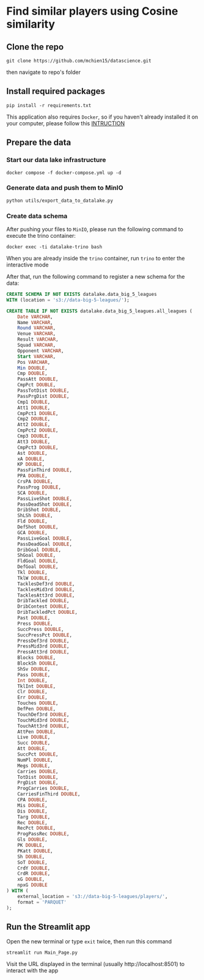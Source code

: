 # Find similar players using Cosine similarity

## Clone the repo
```
git clone https://github.com/mchien15/datascience.git
```
then navigate to repo's folder

## Install required packages
```
pip install -r requirements.txt
```

This application also requires `Docker`, so if you haven't already installed it on your computer, please follow this [INTRUCTION](https://docs.docker.com/engine/install/)

## Prepare the data

### Start our data lake infrastructure
```
docker compose -f docker-compose.yml up -d
```
### Generate data and push them to MinIO
```
python utils/export_data_to_datalake.py
```

### Create data schema
After pushing your files to `MinIO`, please run the following command to execute the trino container:
```
docker exec -ti datalake-trino bash
```

When you are already inside the `trino` container, run `trino` to enter the interactive mode

After that, run the following command to register a new schema for the data:

```sql
CREATE SCHEMA IF NOT EXISTS datalake.data_big_5_leagues
WITH (location = 's3://data-big-5-leagues/');

CREATE TABLE IF NOT EXISTS datalake.data_big_5_leagues.all_leagues (
    Date VARCHAR,
    Name VARCHAR,
    Round VARCHAR,
    Venue VARCHAR,
    Result VARCHAR,
    Squad VARCHAR,
    Opponent VARCHAR,
    Start VARCHAR,
    Pos VARCHAR,
    Min DOUBLE,
    Cmp DOUBLE,
    PassAtt DOUBLE,
    CmpPct DOUBLE,
    PassTotDist DOUBLE,
    PassPrgDist DOUBLE,
    Cmp1 DOUBLE,
    Att1 DOUBLE,
    CmpPct1 DOUBLE,
    Cmp2 DOUBLE,
    Att2 DOUBLE,
    CmpPct2 DOUBLE,
    Cmp3 DOUBLE,
    Att3 DOUBLE,
    CmpPct3 DOUBLE,
    Ast DOUBLE,
    xA DOUBLE,
    KP DOUBLE,
    PassFinThird DOUBLE,
    PPA DOUBLE,
    CrsPA DOUBLE,
    PassProg DOUBLE,
    SCA DOUBLE,
    PassLiveShot DOUBLE,
    PassDeadShot DOUBLE,
    DribShot DOUBLE,
    ShLSh DOUBLE,
    Fld DOUBLE,
    DefShot DOUBLE,
    GCA DOUBLE,
    PassLiveGoal DOUBLE,
    PassDeadGoal DOUBLE,
    DribGoal DOUBLE,
    ShGoal DOUBLE,
    FldGoal DOUBLE,
    DefGoal DOUBLE,
    Tkl DOUBLE,
    TklW DOUBLE,
    TacklesDef3rd DOUBLE,
    TacklesMid3rd DOUBLE,
    TacklesAtt3rd DOUBLE,
    DribTackled DOUBLE,
    DribContest DOUBLE,
    DribTackledPct DOUBLE,
    Past DOUBLE,
    Press DOUBLE,
    SuccPress DOUBLE,
    SuccPressPct DOUBLE,
    PressDef3rd DOUBLE,
    PressMid3rd DOUBLE,
    PressAtt3rd DOUBLE,
    Blocks DOUBLE,
    BlockSh DOUBLE,
    ShSv DOUBLE,
    Pass DOUBLE,
    Int DOUBLE,
    TklInt DOUBLE,
    Clr DOUBLE,
    Err DOUBLE,
    Touches DOUBLE,
    DefPen DOUBLE,
    TouchDef3rd DOUBLE,
    TouchMid3rd DOUBLE,
    TouchAtt3rd DOUBLE,
    AttPen DOUBLE,
    Live DOUBLE,
    Succ DOUBLE,
    Att DOUBLE,
    SuccPct DOUBLE,
    NumPl DOUBLE,
    Megs DOUBLE,
    Carries DOUBLE,
    TotDist DOUBLE,
    PrgDist DOUBLE,
    ProgCarries DOUBLE,
    CarriesFinThird DOUBLE,
    CPA DOUBLE,
    Mis DOUBLE,
    Dis DOUBLE,
    Targ DOUBLE,
    Rec DOUBLE,
    RecPct DOUBLE,
    ProgPassRec DOUBLE,
    Gls DOUBLE,
    PK DOUBLE,
    PKatt DOUBLE,
    Sh DOUBLE,
    SoT DOUBLE,
    CrdY DOUBLE,
    CrdR DOUBLE,
    xG DOUBLE,
    npxG DOUBLE
) WITH (
    external_location = 's3://data-big-5-leagues/players/',
    format = 'PARQUET'
);

```

## Run the Streamlit app

Open the new terminal or type `exit` twice, then run this command

```
streamlit run Main_Page.py
```

Visit the URL displayed in the terminal (usually http://localhost:8501) to interact with the app